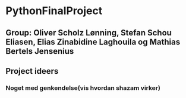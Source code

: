 # PythonFinalProject


## Group: Oliver Scholz Lønning, Stefan Schou Eliasen, Elias Zinabidine Laghouila og Mathias Bertels Jensenius

## Project ideers
### Noget med genkendelse(vis hvordan shazam virker)
### 
